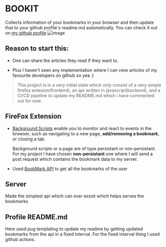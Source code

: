 # BOOKIT

Collects information of your bookmarks in your browser and then update that to your github profile's readme.md automatically. You can check it out on [my github profile](https://github.com/Mayhul-Jindal)
![image](https://user-images.githubusercontent.com/95216160/235489660-74fe763a-39a6-4834-afea-b9937488fc72.png)

## Reason to start this:
- One can share the articles they read if they want to.

- Plus I haven't seen any implementation where I can view articles of my favourite developers on github so yea :) 

> This project is in a very initial state which only consist of a very simple firefox extesion(frontend), an api written in javascript(backend), and a CI/CD pipeline to update my README.md which i have commented out for now.

## FireFox Extension

- [Background Scripts](https://developer.mozilla.org/en-US/docs/Mozilla/Add-ons/WebExtensions/Background_scripts) enable you to monitor and react to events in the browser, such as navigating to a new page, **add/removing a bookmark**, or closing a tab.

    Background scripts or a page are of type persistant or non-persistant. For my project I have chosen **non-persistant** one where I will send a post request which contains the bookmark data to my server.

- Used [BookMark API](https://developer.mozilla.org/en-US/docs/Mozilla/Add-ons/WebExtensions/Work_with_the_Bookmarks_API) to get all the bookmarks of the user

## Server

Made the simplest api which can ever exsist which helps serves the bookmarks

## Profile README.md

Here used pug templating to update my readme by getting updated bookmarks from the api in a fixed interval. For the fixed interval thing I used github actions.
